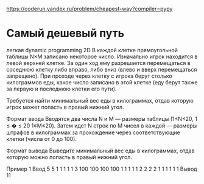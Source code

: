 https://coderun.yandex.ru/problem/cheapest-way?compiler=pypy

# Самый дешевый путь
легкая
dynamic programming 2D
В каждой клетке прямоугольной таблицы N×M записано некоторое число. Изначально игрок находится в левой верхней клетке. За один ход ему разрешается перемещаться в соседнюю клетку либо вправо, либо вниз (влево и вверх перемещаться запрещено). При проходе через клетку с игрока берут столько килограммов еды, какое число записано в этой клетке (еду берут также за первую и последнюю клетки его пути).

Требуется найти минимальный вес еды в килограммах, отдав которую игрок может попасть в правый нижний угол.

Формат ввода
Вводятся два числа N и M — размеры таблицы (1≤N≤20, 1 ≤
�
≤
20
1≤M≤20). Затем идет N строк по M чисел в каждой — размеры штрафов в килограммах за прохождение через соответствующие клетки (числа от 0 до 100).

Формат вывода
Выведите минимальный вес еды в килограммах, отдав которую можно попасть в правый нижний угол.

Пример 1
Ввод
5 5
1 1 1 1 1
3 100 100 100 100
1 1 1 1 1
2 2 2 2 1
1 1 1 1 1
Вывод
11